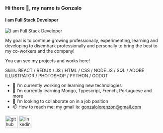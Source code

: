 ### Hi there 👋, my name is Gonzalo
#### I am Full Stack Developer
![I am Full Stack Developer](https://firebasestorage.googleapis.com/v0/b/github-profile-4004e.appspot.com/o/gonzalo%20lorenz%C3%B3n.gif?alt=media&token=3f2f8cee-f870-415f-9f4a-50b7e93d9624)

My goal is to continue growing professionally, experimenting, learning and developing to disembark professionally and personally to bring the best to my co-workers and the company!

You can see my projects and works here! 

Skills:  REACT / REDUX / JS / HTML / CSS / NODE JS /  SQL / ADOBE ILLUSTRATOR / PHOTOSHOP /  PYTHON / GODOT 

- 🔭 I’m currently working on learning new technologies  
- 🌱 I’m currently learning Mongo, Typescript, French, Portuguese and more 
- 👯 I’m looking to collaborate on in a job position 
- 📫 How to reach me: my gmail is: gonzalolorenzon@gmail.com 


[<img src='https://cdn.jsdelivr.net/npm/simple-icons@3.0.1/icons/github.svg' alt='github' height='40'>](https://github.com/Zalo7)  [<img src='https://cdn.jsdelivr.net/npm/simple-icons@3.0.1/icons/linkedin.svg' alt='linkedin' height='40'>](https://www.linkedin.com/in/www.linkedin.com/in/gonzalo-lorenzon-85b40a20b/)  





